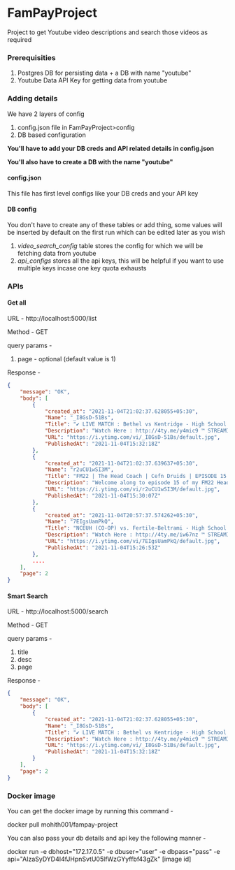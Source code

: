 # FamPayProject
 Project to get Youtube video descriptions and search those videos as required

### Prerequisities
1) Postgres DB for persisting data + a DB with name "youtube"
2) Youtube Data API Key for getting data from youtube

### Adding details
We have 2 layers of config
1) config.json file in FamPayProject>config
2) DB based configuration

**You'll have to add your DB creds and API related details in config.json**

**You'll also have to create a DB with the name "youtube"**

#### config.json
This file has first level configs like your DB creds and your API key

#### DB config

You don't have to create any of these tables or add thing, some values will be inserted by default on the first run
which can be edited later as you wish

1) *video_search_config* table stores the config for which we will be fetching data from youtube
2) *api_configs* stores all the api keys, this will be helpful if you want to use multiple keys incase one key quota exhausts

### APIs

#### Get all
URL - http://localhost:5000/list

Method - GET

query params - 
1) page - optional (default value is 1)

Response - 

```json
{
    "message": "OK",
    "body": [
        {
            "created_at": "2021-11-04T21:02:37.628055+05:30",
            "Name": "_I8GsD-51Bs",
            "Title": "✔️ LIVE MATCH : Bethel vs Kentridge - High School Football",
            "Description": "Watch Here : http://4ty.me/y4mic9 ™ STREAMING Today! High School Football, Bethel vs Kentridge Braves @ Chargers The Kentridge (Kent. WA) varsity ...",
            "URL": "https://i.ytimg.com/vi/_I8GsD-51Bs/default.jpg",
            "PublishedAt": "2021-11-04T15:32:18Z"
        },
        {
            "created_at": "2021-11-04T21:02:37.639637+05:30",
            "Name": "r2uCU1wSI3M",
            "Title": "FM22 | The Head Coach | Cefn Druids | EPISODE 15 - EUROPEAN DEBUT | Football Manager 2022",
            "Description": "Welcome along to episode 15 of my FM22 Head Coach story. We return for our annual journeyman story, combined with a director of football challenge. We start ...",
            "URL": "https://i.ytimg.com/vi/r2uCU1wSI3M/default.jpg",
            "PublishedAt": "2021-11-04T15:30:07Z"
        },
        {
            "created_at": "2021-11-04T20:57:37.574262+05:30",
            "Name": "7EIgsUamPkQ",
            "Title": "NCEUH (CO-OP) vs. Fertile-Beltrami - High School Football LIVE",
            "Description": "Watch Here : http://4ty.me/iw67nz ™ STREAMING Today! High School Football, NCEUH (CO-OP) vs Fertile-Beltrami Titans @ Falcons The Fertile-Beltrami ...",
            "URL": "https://i.ytimg.com/vi/7EIgsUamPkQ/default.jpg",
            "PublishedAt": "2021-11-04T15:26:53Z"
        },
        ....
    ],
    "page": 2
}
```

#### Smart Search
URL - http://localhost:5000/search

Method - GET

query params -
1) title
2) desc
3) page

Response - 

```json
{
    "message": "OK",
    "body": [
        {
            "created_at": "2021-11-04T21:02:37.628055+05:30",
            "Name": "_I8GsD-51Bs",
            "Title": "✔️ LIVE MATCH : Bethel vs Kentridge - High School Football",
            "Description": "Watch Here : http://4ty.me/y4mic9 ™ STREAMING Today! High School Football, Bethel vs Kentridge Braves @ Chargers The Kentridge (Kent. WA) varsity ...",
            "URL": "https://i.ytimg.com/vi/_I8GsD-51Bs/default.jpg",
            "PublishedAt": "2021-11-04T15:32:18Z"
        }
    ],
    "page": 2
}
```

### Docker image
You can get the docker image by running this command - 

docker pull mohith001/fampay-project

You can also pass your db details and api key the following manner - 

docker run -e dbhost="172.17.0.5" -e dbuser="user" -e dbpass="pass" -e api="AIzaSyDYD4I4fJHpnSvtU05lfWzGYyffbf43gZk" [image id]
